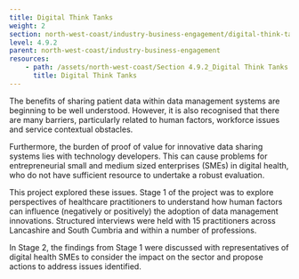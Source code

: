 ```yaml
---
title: Digital Think Tanks
weight: 2
section: north-west-coast/industry-business-engagement/digital-think-tanks
level: 4.9.2
parent: north-west-coast/industry-business-engagement
resources: 
    - path: /assets/north-west-coast/Section 4.9.2_Digital Think Tanks Final Report.pdf
      title: Digital Think Tanks
---
```


The benefits of sharing patient data within data management systems are beginning to be well understood. However, it is also recognised that there are many barriers, particularly related to human factors, workforce issues and service contextual obstacles.  

Furthermore, the burden of proof of value for innovative data sharing systems lies with technology developers. This can cause problems for entrepreneurial small and medium sized enterprises (SMEs) in digital health, who do not have sufficient resource to undertake a robust evaluation. 

This project explored these issues. Stage 1 of the project was to explore perspectives of healthcare practitioners to understand how human factors can influence (negatively or positively) the adoption of data management innovations. Structured interviews were held with 15 practitioners across Lancashire and South Cumbria and within a number of professions.

In Stage 2, the findings from Stage 1 were discussed with representatives of digital health SMEs to consider the impact on the sector and propose actions to address issues identified.
        
